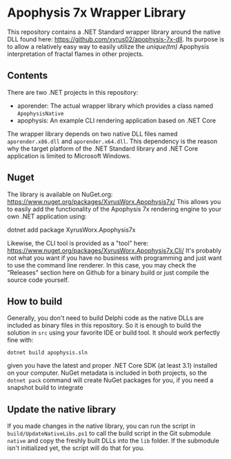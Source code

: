 # Apophysis 7x Wrapper Library
This repository contains a .NET Standard wrapper library around the native DLL found here: https://github.com/xyrus02/apophysis-7x-dll. Its purpose is to allow a relatively easy way to easily utilize the *unique(tm)* Apophysis interpretation of fractal flames in other projects.

## Contents
There are two .NET projects in this repository:
- aporender: The actual wrapper library which provides a class named `ApophysisNative`
- apophysis: An example CLI rendering application based on .NET Core

The wrapper library depends on two native DLL files named `aporender.x86.dll` and `aporender.x64.dll`. This dependency is the reason why the target platform of the .NET Standard library and .NET Core application is limited to Microsoft Windows.

## Nuget
The library is available on NuGet.org: https://www.nuget.org/packages/XyrusWorx.Apophysis7x/
This allows you to easily add the functionality of the Apophysis 7x rendering engine to your own .NET application using:

  dotnet add package XyrusWorx.Apophysis7x
  
Likewise, the CLI tool is provided as a "tool" here: https://www.nuget.org/packages/XyrusWorx.Apophysis7x.Cli/
It's probably not what you want if you have no business with programming and just want to use the command line renderer. In this case, you may check the "Releases" section here on Github for a binary build or just compile the source code yourself.

## How to build
Generally, you don't need to build Delphi code as the native DLLs are included as binary files in this repository. So it is enough to build the solution in `src` using your favorite IDE or build tool. It should work perfectly fine with:

  `dotnet build apophysis.sln`
  
given you have the latest and proper .NET Core SDK (at least 3.1) installed on your computer. NuGet metadata is included in both projects, so the `dotnet pack` command will create NuGet packages for you, if you need a snapshot build to integrate 

## Update the native library
If you made changes in the native library, you can run the script in `build/UpdateNativeLibs.ps1` to call the build script in the Git submodule `native` and copy the freshly built DLLs into the `lib` folder. If the submodule isn't initialized yet, the script will do that for you.
